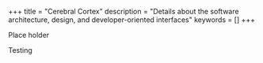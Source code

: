 +++
title = "Cerebral Cortex"
description = "Details about the software architecture, design, and developer-oriented interfaces"
keywords = []
+++

Place holder

Testing
